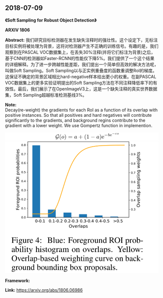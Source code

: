 ## 2018-07-09

**《Soft Sampling for Robust Object Detection》**  

**ARXIV 1806**  

**Abstract:** 我们研究目标检测器在发生缺失注释时的强壮性。这个设定下，无标注目标实例将被处理为背景，这将对检测器产生不正确的训练信号。有趣的是，我们观察到在PASCAL VOC数据集上，在丢失30%注释(并将它们标注为背景)之后，基于CNN的检测器如Faster-RCNN的性能仅下降5%。我们提供了一个这个结果的详细解释。为了进一步跨越性能差距，我们提出一个简单但高效的解决方法呢，叫做Soft Sampling。Soft Sampling以与正实例重叠度的函数重调整RoI的梯度。这保证不确定的背景区域相比hard-negative样本给出更小的权重。在副PASCAL VOC数据集上的更多实验证明提出的Soft Sampling方法在不同注释降低率下的有效性。最后，我们展示了在OpenImageV3上，这是一个缺失注释的真实世界数据集，Soft Sampling超越标准检测基线3%。  

**Note:**  
Decay(re-weight) the gradients for each RoI as a function of its overlap with positive instances. So that all positives and hard negatives will contribute significantly to the gradients, and background regins contribute to the gradient with a lower weight. We use Gompertz function in implemention.  

![](./.assets/Soft_Sampling_for_Robust_Object_Detection_Formula_1.png)
![](./.assets/Soft_Sampling_for_Robust_Object_Detection_Figure_4.png)

**Framework:**  

**Link:** https://arxiv.org/abs/1806.06986  

